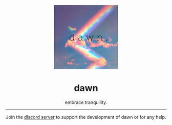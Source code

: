 <p align="center"><img src="img/dawnicon.png" width="200" height="200"></p>
<h1 align="center">dawn</h1>
<p align="center">embrace tranquility.</p>

------

<p align="center">
  Join the <a href="https://discord.gg/vA83VmJG9Z">discord server</a> to support the development of dawn or for any help.
</p>
